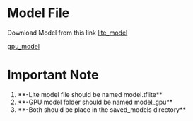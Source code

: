# Model File

Download Model from this link
[lite_model](https://drive.google.com/file/d/1-MILXO1Krz81o5HWXGWgJrYebSsvRWvB/view?usp=sharing)

[gpu_model](https://drive.google.com/drive/folders/1vl9HQc0R6OCGgjJFJFRiJcrWpPEqRygI?usp=drive_link)

# Important Note

<ol>
  <li>**-Lite model file should be named model.tflite**</li>
  <li>**-GPU model folder should be named model_gpu**</li>
  <li>**-Both should be place in the saved_models directory**</li>
</ol>
